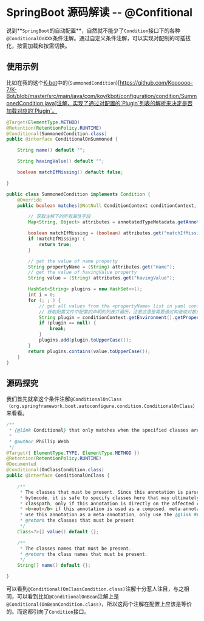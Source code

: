 # SpringBoot 源码解读 -- @Confitional

说到**`SpringBoot`的自动配置**，自然就不能少了`Condition`接口下的各种`@ConditionalOnXXX`条件注解。通过自定义条件注解，可以实现对配制的可插拔化，按需加载和按需切换。

## 使用示例

比如在我的这个[K-bot](https://github.com/Koooooo-7/K-Bot)中的(`SummonedCondition`)[https://github.com/Koooooo-7/K-Bot/blob/master/src/main/java/com/koy/kbot/configuration/condition/SummonedCondition.java]注解，实现了通过对配置的`Plugin`列表的解析来决定是否加载对应的`Plugin`。

```java
@Target(ElementType.METHOD)
@Retention(RetentionPolicy.RUNTIME)
@Conditional(SummonedCondition.class)
public @interface ConditionalOnSummoned {

    String name() default "";

    String havingValue() default "";

    boolean matchIfMissing() default false;

}
```



```java
public class SummonedCondition implements Condition {
    @Override
    public boolean matches(@NotNull ConditionContext conditionContext, @NotNull AnnotatedTypeMetadata annotatedTypeMetadata) {

        // 获取注解下的所有属性字段
        Map<String, Object> attributes = annotatedTypeMetadata.getAnnotationAttributes(ConditionalOnSummoned.class.getName());

        boolean matchIfMissing = (boolean) attributes.get("matchIfMissing");
        if (matchIfMissing) {
            return true;
        }

        // get the value of name property
        String propertyName = (String) attributes.get("name");
        // get the value of havingValue property
        String value = (String) attributes.get("havingValue");

        HashSet<String> plugins = new HashSet<>();
        int i = 0;
        for (; ; ) {
            // get all values from the <propertyName> list in yaml config file
            // 获取配置文件中配置的声明的列表并遍历，注意这里是需要通过构造成对数据下标的查询。
            String plugin = conditionContext.getEnvironment().getProperty(propertyName + "[" + i++ + "]", String.class);
            if (plugin == null) {
                break;
            }
            plugins.add(plugin.toUpperCase());
        }
        return plugins.contains(value.toUpperCase());
    }
}
```



## 源码探究

我们首先就拿这个条件注解`@ConditionalOnClass（org.springframework.boot.autoconfigure.condition.ConditionalOnClass）`来看看。

```java
/**
 * {@link Conditional} that only matches when the specified classes are on the classpath.
 *
 * @author Phillip Webb
 */
@Target({ ElementType.TYPE, ElementType.METHOD })
@Retention(RetentionPolicy.RUNTIME)
@Documented
@Conditional(OnClassCondition.class)
public @interface ConditionalOnClass {

	/**
	 * The classes that must be present. Since this annotation is parsed by loading class
	 * bytecode, it is safe to specify classes here that may ultimately not be on the
	 * classpath, only if this annotation is directly on the affected component and
	 * <b>not</b> if this annotation is used as a composed, meta-annotation. In order to
	 * use this annotation as a meta-annotation, only use the {@link #name} attribute.
	 * @return the classes that must be present
	 */
	Class<?>[] value() default {};

	/**
	 * The classes names that must be present.
	 * @return the class names that must be present.
	 */
	String[] name() default {};

}
```

可以看到`@Conditional(OnClassCondition.class)`注解十分惹人注目，与之相同，可以看到比如`@ConditionalOnBean`注解上是`@Conditional(OnBeanCondition.class)`，所以这两个注解在配置上应该是等价的。而这都引向了`Condition`接口。